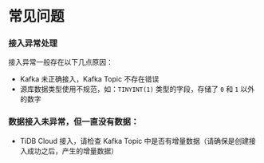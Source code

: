 # 常见问题 <!-- {docsify-ignore} -->

### 接入异常处理
接入异常一般存在以下几点原因：
- Kafka 未正确接入，Kafka Topic 不存在错误
- 源库数据类型使用不规范，如：`TINYINT(1)` 类型的字段，存储了 `0` 和 `1` 以外的数字

### 数据接入未异常，但一直没有数据：
- TiDB Cloud 接入，请检查 Kafka Topic 中是否有增量数据（请确保是创建接入成功之后，产生的增量数据）
